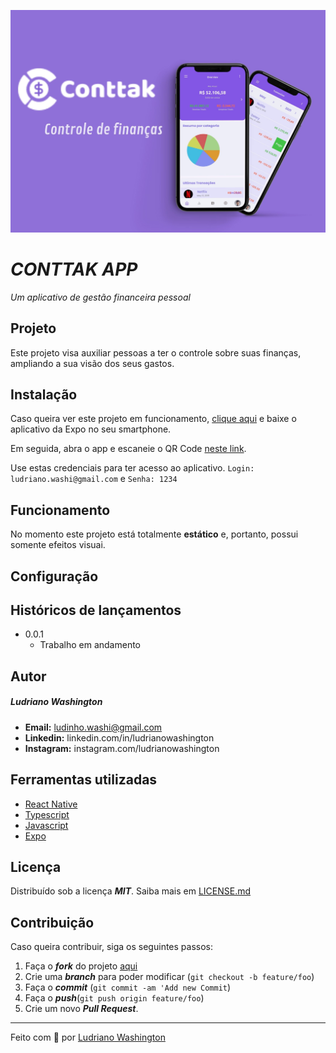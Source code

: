 <p align="center">
  <img src="./assets/img/conttak.jpg" width="800px"/><br>
</p>

# *CONTTAK APP*
_Um aplicativo de gestão financeira pessoal_


## Projeto
Este projeto visa auxiliar pessoas a ter o controle sobre suas finanças, ampliando a sua visão dos seus gastos.

## Instalação

Caso queira ver este projeto em funcionamento, [clique aqui](https://expo.dev/client) e baixe o aplicativo da Expo no seu smartphone.

Em seguida, abra o app e escaneie o QR Code [neste link](exp://exp.host/@ludriano/conttak). 

Use estas credenciais para ter acesso ao aplicativo.
`Login: ludriano.washi@gmail.com` e
`Senha: 1234`
## Funcionamento

No momento este projeto está totalmente **estático** e, portanto, possui somente efeitos visuai. 

## Configuração 


## Históricos de lançamentos

  - 0.0.1
    - Trabalho em andamento

## Autor

##### Ludriano Washington 
  - **Email:** ludinho.washi@gmail.com
  - **Linkedin:** linkedin.com/in/ludrianowashington
  - **Instagram:** instagram.com/ludrianowashington

## Ferramentas utilizadas

  * [React Native]()
  * [Typescript]()
  * [Javascript]()
  * [Expo]()
  <!-- E, mais recente, inseri a versão com...

  * [ReactJs]() -->
  
## Licença

Distribuído sob a licença *__MIT__*. Saiba mais em [LICENSE.md](LICENSE.md)


## Contribuição

Caso queira contribuir, siga os seguintes passos:
  
  1. Faça o *__fork__* do projeto [aqui](http://github.com/ludrianowashington/conttakapp/fork)
  2. Crie uma **_branch_** para poder modificar (```git checkout -b feature/foo```)
  3. Faça o **_commit_** (```git commit -am 'Add new Commit```)
  4. Faça o __*push*__(```git push origin feature/foo```)  
  5. Crie um novo **_Pull Request_**.

---
Feito com &#x1f493; por [Ludriano Washington](http://github.com/ludrianowashington)
